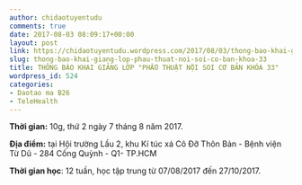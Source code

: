 ```yaml
---
author: chidaotuyentudu
comments: true
date: 2017-08-03 08:09:17+00:00
layout: post
link: https://chidaotuyentudu.wordpress.com/2017/08/03/thong-bao-khai-giang-lop-phau-thuat-noi-soi-co-ban-khoa-33/
slug: thong-bao-khai-giang-lop-phau-thuat-noi-soi-co-ban-khoa-33
title: THÔNG BÁO KHAI GIẢNG LỚP "PHẪU THUẬT NỘI SOI CƠ BẢN KHÓA 33"
wordpress_id: 524
categories:
- Daotao ma B26
- TeleHealth
---
```


**Thời gian:** 10g, thứ 2 ngày 7 tháng 8 năm 2017.

**Địa điểm:** tại Hội trường Lầu 2, khu Kí túc xá Cô Đỡ Thôn Bản - Bệnh viện Từ Dũ - 284 Cống Quỳnh - Q1- TP.HCM

**Thời gian học**: 12 tuần, học tập trung từ 07/08/2017 đến 27/10/2017.
